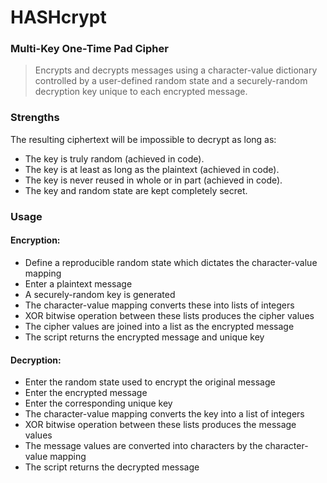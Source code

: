 # HASHcrypt

### Multi-Key One-Time Pad Cipher
> Encrypts and decrypts messages using a character-value dictionary controlled by a user-defined random state and a securely-random decryption key unique to each encrypted message.


### Strengths
The resulting ciphertext will be impossible to decrypt as long as:

 - The key is truly random (achieved in code).
 - The key is at least as long as the plaintext (achieved in code).
 - The key is never reused in whole or in part (achieved in code).
 - The key and random state are kept completely secret.


### Usage
#### Encryption:
 - Define a reproducible random state which dictates the character-value mapping
 - Enter a plaintext message
 - A securely-random key is generated
 - The character-value mapping converts these into lists of integers
 - XOR bitwise operation between these lists produces the cipher values
 - The cipher values are joined into a list as the encrypted message
 - The script returns the encrypted message and unique key
 
#### Decryption:
 - Enter the random state used to encrypt the original message
 - Enter the encrypted message
 - Enter the corresponding unique key
 - The character-value mapping converts the key into a list of integers
 - XOR bitwise operation between these lists produces the message values
 - The message values are converted into characters by the character-value mapping
 - The script returns the decrypted message

